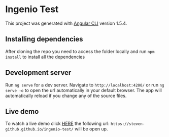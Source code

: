 # Ingenio Test

This project was generated with [Angular CLI](https://github.com/angular/angular-cli) version 1.5.4.

## Installing dependencies

After cloning the repo you need to access the folder locally and run `npm install` to install all the dependencies

## Development server

Run `ng serve` for a dev server. Navigate to `http://localhost:4200/` or run `ng serve -o` to open the url automatically in your default browser. The app will automatically reload if you change any of the source files.

## Live demo

To watch a live demo click [HERE](https://steven-github.github.io/ingenio-test/) the following url: `https://steven-github.github.io/ingenio-test/` will be open up.
